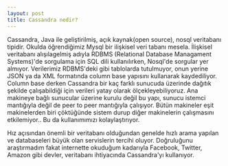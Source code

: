 ```yaml
---
layout: post
title: Cassandra nedir?
---
```


Cassandra, Java ile geliştirilmiş, açık kaynak(open source), nosql veritabanı tipidir. Okulda öğrendiğimiz Mysql bir ilişkisel veri tabanı mesela. İlişkisel veritabanı alışılagelmiş adıyla RDBMS (Relational Database Managament Systems)'de sorgulama için SQL dili kullanılırken, Nosql'de sorgular yer almıyor. Verilerimiz RDBMS'deki gibi tablolarda tutulmuyor, onun yerine JSON ya da XML formatında column base yapısını kullanarak kaydediliyor. Column base derken Cassandra bir kaç farklı sunucuda üzerinde dağıtık şekilde çalışabildiği için verileri yatay olarak ölçekleyebiliyoruz. Ana makineye bağlı sunucular üzerine kurulu değil bu yapı, sunucu istemci mantığıyla değil de peer to peer mantığıyla çalışıyor. Bütün makineler eşit makinelerden biri çöktüğünde sistem durup diğer makinelerin çalışmasını etkilemiyor..  Bu da kullanımımızı kolaylaştırıyor.  

Hız açısından önemli bir veritabanı olduğundan genelde hızlı arama yapılan ve databaseleri büyük olan servislerin tercihi oluyor. Doğruluğunu araştırmadım fakat internette okuduğum kadarıyla Facebook, Twitter, Amazon gibi devler, veritabanı ihtiyacında Cassandra'yı kullanıyor.  


